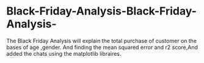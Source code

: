 # Black-Friday-Analysis-Black-Friday-Analysis-
The Black Friday Analysis will explain the total purchase of customer on the bases of age ,gender. And finding the mean squared error and r2 score,And added the chats using the matplotlib libraires.
